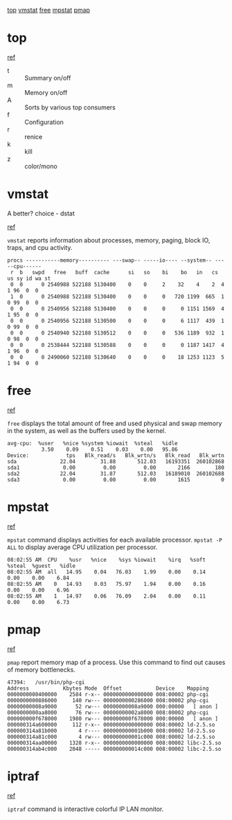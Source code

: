 [top][top]
[vmstat][vmstat]
[free][free]
[mpstat][mpstat]
[pmap][pmap]

[top]: #top "top"
[vmstat]: #vmstat "vmstat"
[free]: #free "free"
[mpstat]: #mpstat "mpstat"
[pmap]: #pmap "pmap"


<a id="top"></a>top
===================

[ref](http://www.cyberciti.biz/tips/top-linux-monitoring-tools.html)

<dl>
<dt>t</dt><dd>Summary on/off</dd>
<dt>m</dt><dd>Memory on/off</dd>
<dt>A</dt><dd>Sorts by various top consumers</dd>
<dt>f</dt><dd>Configuration</dd>
<dt>r</dt><dd>renice</dd>
<dt>k</dt><dd>kill</dd>
<dt>z</dt><dd>color/mono</dd>
</dl>


<a id="vmstat"></a>vmstat
=========================

A better? choice - dstat

[ref](http://www.cyberciti.biz/tips/top-linux-monitoring-tools.html)

`vmstat` reports information about processes, memory, paging, block IO, traps, and cpu activity.

    procs -----------memory---------- ---swap-- -----io---- --system-- -----cpu------
     r  b   swpd   free   buff  cache      si   so    bi    bo   in   cs us sy id wa st
     0  0      0 2540988 522188 5130400    0    0     2    32    4    2  4  1 96  0  0
     1  0      0 2540988 522188 5130400    0    0     0   720 1199  665  1  0 99  0  0
     0  0      0 2540956 522188 5130400    0    0     0     0 1151 1569  4  1 95  0  0
     0  0      0 2540956 522188 5130500    0    0     0     6 1117  439  1  0 99  0  0
     0  0      0 2540940 522188 5130512    0    0     0   536 1189  932  1  0 98  0  0
     0  0      0 2538444 522188 5130588    0    0     0     0 1187 1417  4  1 96  0  0
     0  0      0 2490060 522188 5130640    0    0     0    18 1253 1123  5  1 94  0  0


<a id="free"></a>free
=========================

[ref](http://www.cyberciti.biz/tips/top-linux-monitoring-tools.html)

`free` displays the total amount of free and used physical and swap memory in the system, as well as the buffers used by the kernel.


    avg-cpu:  %user   %nice %system %iowait  %steal   %idle
               3.50    0.09    0.51    0.03    0.00   95.86
    Device:            tps   Blk_read/s   Blk_wrtn/s   Blk_read   Blk_wrtn
    sda              22.04        31.88       512.03   16193351  260102868
    sda1              0.00         0.00         0.00       2166        180
    sda2             22.04        31.87       512.03   16189010  260102688
    sda3              0.00         0.00         0.00       1615          0


<a id="mpstat"></a>mpstat
=========================

[ref](http://www.cyberciti.biz/tips/top-linux-monitoring-tools.html)

`mpstat` command displays activities for each available processor. `mpstat -P ALL` to display average CPU utilization per processor.

    08:02:55 AM  CPU    %usr   %nice    %sys %iowait    %irq   %soft  %steal  %guest   %idle
    08:02:55 AM  all   14.95    0.04   76.03    1.99    0.00    0.14    0.00    0.00    6.84
    08:02:55 AM    0   14.93    0.03   75.97    1.94    0.00    0.16    0.00    0.00    6.96
    08:02:55 AM    1   14.97    0.06   76.09    2.04    0.00    0.11    0.00    0.00    6.73


<a id="pmap"></a>pmap
=========================

[ref](http://www.cyberciti.biz/tips/top-linux-monitoring-tools.html)

`pmap` report memory map of a process. Use this command to find out causes of memory bottlenecks.

    47394:   /usr/bin/php-cgi
    Address           Kbytes Mode  Offset           Device    Mapping
    0000000000400000    2584 r-x-- 0000000000000000 008:00002 php-cgi
    0000000000886000     140 rw--- 0000000000286000 008:00002 php-cgi
    00000000008a9000      52 rw--- 00000000008a9000 000:00000   [ anon ]
    0000000000aa8000      76 rw--- 00000000002a8000 008:00002 php-cgi
    000000000f678000    1980 rw--- 000000000f678000 000:00000   [ anon ]
    000000314a600000     112 r-x-- 0000000000000000 008:00002 ld-2.5.so
    000000314a81b000       4 r---- 000000000001b000 008:00002 ld-2.5.so
    000000314a81c000       4 rw--- 000000000001c000 008:00002 ld-2.5.so
    000000314aa00000    1328 r-x-- 0000000000000000 008:00002 libc-2.5.so
    000000314ab4c000    2048 ----- 000000000014c000 008:00002 libc-2.5.so

<a id="iptraf"></a>iptraf
=========================

[ref](http://www.cyberciti.biz/tips/top-linux-monitoring-tools.html)

`iptraf` command is interactive colorful IP LAN monitor.
